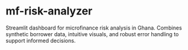 # mf-risk-analyzer
Streamlit dashboard for microfinance risk analysis in Ghana. Combines synthetic borrower data, intuitive visuals, and robust error handling to support informed decisions. 
